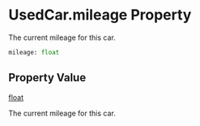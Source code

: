 # UsedCar.mileage Property
The current mileage for this car.

```Python
mileage: float
```

## Property Value
[float](https://docs.python.org/3/library/functions.html#float)

The current mileage for this car.